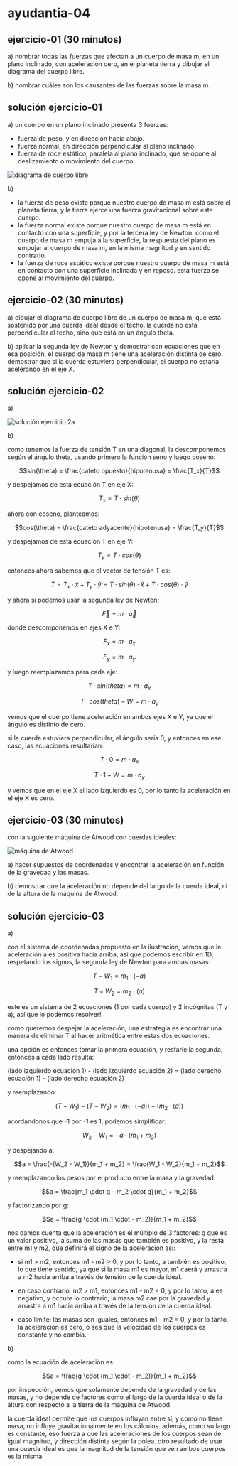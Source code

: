 # ayudantia-04

## ejercicio-01 (30 minutos)

a) nombrar todas las fuerzas que afectan a un cuerpo de masa m, en un plano inclinado, con aceleración cero, en el planeta tierra y dibujar el diagrama del cuerpo libre.

b) nombrar cuáles son los causantes de las fuerzas sobre la masa m.

## solución ejercicio-01

a) un cuerpo en un plano inclinado presenta 3 fuerzas:

- fuerza de peso, y en dirección hacia abajo.
- fuerza normal, en dirección perpendicular al plano inclinado.
- fuerza de roce estático, paralela al plano inclinado, que se opone al deslizamiento o movimiento del cuerpo.

![diagrama de cuerpo libre](./Friction_relative_to_normal_force_fondo_blanco.png)

b)

- la fuerza de peso existe porque nuestro cuerpo de masa m está sobre el planeta tierra, y la tierra ejerce una fuerza gravitacional sobre este cuerpo.
- la fuerza normal existe porque nuestro cuerpo de masa m está en contacto con una superficie, y por la tercera ley de Newton: como el cuerpo de masa m empuja a la superficie, la respuesta del plano es empujar al cuerpo de masa m, en la misma magnitud y en sentido contrario.
- la fuerza de roce estático existe porque nuestro cuerpo de masa m está en contacto con una superficie inclinada y en reposo. esta fuerza se opone al movimiento del cuerpo.

## ejercicio-02 (30 minutos)

a) dibujar el diagrama de cuerpo libre de un cuerpo de masa m, que está sostenido por una cuerda ideal desde el techo. la cuerda no está perpendicular al techo, sino que está en un ángulo theta.

b) aplicar la segunda ley de Newton y demostrar con ecuaciones que en esa posición, el cuerpo de masa m tiene una aceleración distinta de cero. demostrar que si la cuerda estuviera perpendicular, el cuerpo no estaría acelerando en el eje X.

## solución ejercicio-02

a)

![solución ejercicio 2a](./ej02a.jpg)

b)

como tenemos la fuerza de tensión T en una diagonal, la descomponemos según el ángulo theta, usando primero la función seno y luego coseno:

$$sin(\theta) = \frac{cateto opuesto}{hipotenusa} = \frac{T_x}{T}$$

y despejamos de esta ecuación T en eje X:

$$T_x = T \cdot sin(\theta)$$

ahora con coseno, planteamos:

$$cos(\theta) = \frac{cateto adyacente}{hipotenusa} = \frac{T_y}{T}$$

y despejamos de esta ecuación T en eje Y:

$$T_y = T \cdot cos(\theta)$$

entonces ahora sabemos que el vector de tensión T es:

$$T = T_x \cdot \hat{x} + T_y \cdot\hat{y} = T \cdot sin(\theta) \cdot \hat{x} + T \cdot cos(\theta) \cdot \hat{y}$$

y ahora sí podemos usar la segunda ley de Newton:

$$\vec{F} = m \cdot \vec{a}$$

donde descomponemos en ejes X e Y:

$$ F_x = m \cdot a_x$$

$$ F_y = m \cdot a_y$$

y luego reemplazamos para cada eje:

$$ T \cdot sin(theta) = m \cdot a_x$$

$$ T \cdot cos(theta) - W = m \cdot a_y$$

vemos que el cuerpo tiene aceleración en ambos ejes X e Y, ya que el ángulo es distinto de cero.

si la cuerda estuviera perpendicular, el ángulo sería 0, y entonces en ese caso, las ecuaciones resultarían:

$$ T \cdot 0 = m \cdot a_x$$

$$ T \cdot 1 - W = m \cdot a_y$$

y vemos que en el eje X el lado izquierdo es 0, por lo tanto la aceleración en el eje X es cero.

## ejercicio-03 (30 minutos)

con la siguiente máquina de Atwood con cuerdas ideales:

![máquina de Atwood](./Atwood.png)

a) hacer supuestos de coordenadas y encontrar la aceleración en función de la gravedad y las masas.

b) demostrar que la aceleración no depende del largo de la cuerda ideal, ni de la altura de la máquina de Atwood.

## solución ejercicio-03

a)

con el sistema de coordenadas propuesto en la ilustración, vemos que la aceleración a es positiva hacia arriba, así que podemos escribir en 1D, respetando los signos, la segunda ley de Newton para ambas masas:

$$T - W_1 = m_1 \cdot (-a)$$

$$T - W_2 = m_2 \cdot (a)$$

este es un sistema de 2 ecuaciones (1 por cada cuerpo) y 2 incógnitas (T y a), así que lo podemos resolver!

como queremos despejar la aceleración, una estrategia es encontrar una manera de eliminar T al hacer aritmética entre estas dos ecuaciones.

una opción es entonces tomar la primera ecuación, y restarle la segunda, entonces a cada lado resulta:

(lado izquierdo ecuación 1) - (lado izquierdo ecuación 2) = (lado derecho ecuación 1) - (lado derecho ecuación 2)

y reemplazando:

$$(T - W_1) - (T - W_2) = (m_1 \cdot (-a)) - (m_2 \cdot (a))$$

acordándonos que -1 por -1 es 1, podemos simplificar:

$$W_2 - W_1 = -a \cdot (m_1 + m_2)$$

y despejando a:

$$a = \frac{-(W_2 - W_1)}{m_1 + m_2} = \frac{W_1 - W_2}{m_1 + m_2}$$

y reemplazando los pesos por el producto entre la masa y la gravedad:

$$a = \frac{m_1 \cdot g - m_2 \cdot g}{m_1 + m_2}$$

y factorizando por g:

$$a = \frac{g \cdot (m_1 \cdot - m_2)}{m_1 + m_2}$$

nos damos cuenta que la aceleración es el múltiplo de 3 factores: g que es un valor positivo, la suma de las masas que también es positivo, y la resta entre m1 y m2, que definirá el signo de la aceleración así:

- si m1 > m2, entonces m1 - m2 > 0, y por lo tanto, a también es positivo, lo que tiene sentido, ya que si la masa m1 es mayor, m1 caerá y arrastra a m2 hacia arriba a través de tensión de la cuerda ideal.

- en caso contrario, m2 > m1, entonces m1 - m2 < 0, y por lo tanto, a es negativo, y occure lo contrario, la masa m2 cae por la gravedad y arrastra a m1 hacia arriba a través de la tensión de la cuerda ideal.

- caso límite: las masas son iguales, entonces m1 - m2 = 0, y por lo tanto, la aceleración es cero, o sea que la velocidad de los cuerpos es constante y no cambia.

b)

como la ecuación de aceleración es:

$$a = \frac{g \cdot (m_1 \cdot - m_2)}{m_1 + m_2}$$

por inspección, vemos que solamente depende de la gravedad y de las masas, y no depende de factores como el largo de la cuerda ideal o de la altura con respecto a la tierra de la máquina de Atwood.

la cuerda ideal permite que los cuerpos influyan entre sí, y como no tiene masa, no influye gravitacionalmente en los cálculos. además, como su largo es constante, eso fuerza a que las aceleraciones de los cuerpos sean de igual magnitud, y dirección distinta según la polea. otro resultado de usar una cuerda ideal es que la magnitud de la tensión que ven ambos cuerpos es la misma.
